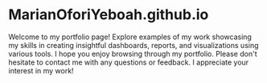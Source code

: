 # MarianOforiYeboah.github.io
Welcome to my portfolio page! Explore examples of my work showcasing my skills in creating insightful dashboards, reports, and visualizations using various tools. I hope you enjoy browsing through my portfolio. Please don't hesitate to contact me with any questions or feedback. I appreciate your interest in my work!
